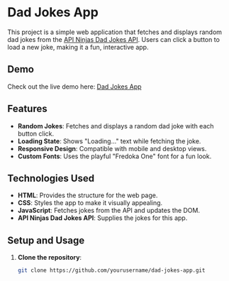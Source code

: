 # Dad Jokes App

This project is a simple web application that fetches and displays random dad jokes from the [API Ninjas Dad Jokes API](https://api-ninjas.com/api/dadjokes). Users can click a button to load a new joke, making it a fun, interactive app.

## Demo

Check out the live demo here: [Dad Jokes App](https://sunnykumar-code.github.io/dad-joke/)

## Features

- **Random Jokes**: Fetches and displays a random dad joke with each button click.
- **Loading State**: Shows "Loading..." text while fetching the joke.
- **Responsive Design**: Compatible with mobile and desktop views.
- **Custom Fonts**: Uses the playful "Fredoka One" font for a fun look.

## Technologies Used

- **HTML**: Provides the structure for the web page.
- **CSS**: Styles the app to make it visually appealing.
- **JavaScript**: Fetches jokes from the API and updates the DOM.
- **API Ninjas Dad Jokes API**: Supplies the jokes for this app.

## Setup and Usage

1. **Clone the repository**:
   ```bash
   git clone https://github.com/yourusername/dad-jokes-app.git
